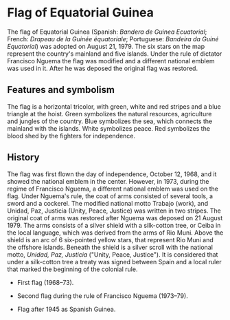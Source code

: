 # Flag of Equatorial Guinea

The flag of Equatorial Guinea (Spanish: *Bandera de Guinea Ecuatorial*; French: *Drapeau de la Guinée équatoriale*; Portuguese: *Bandeira da Guiné Equatorial*) was adopted on August 21, 1979. The six stars on the map represent the country's mainland and five islands. Under the rule of dictator Francisco Nguema the flag was modified and a different national emblem was used in it. After he was deposed the original flag was restored.

## Features and symbolism

The flag is a horizontal tricolor, with green, white and red stripes and a blue triangle at the hoist. Green symbolizes the natural resources, agriculture and jungles of the country. Blue symbolizes the sea, which connects the mainland with the islands. White symbolizes peace. Red symbolizes the blood shed by the fighters for independence.

## History

The flag was first flown the day of independence, October 12, 1968, and it showed the national emblem in the center. However, in 1973, during the regime of Francisco Nguema, a different national emblem was used on the flag. Under Nguema's rule, the coat of arms consisted of several tools, a sword and a cockerel. The modified national motto Trabajo (work), and Unidad, Paz, Justicia (Unity, Peace, Justice) was written in two stripes. The original coat of arms was restored after Nguema was deposed on 21 August 1979. The arms consists of a silver shield with a silk-cotton tree, or Ceiba in the local language, which was derived from the arms of Rio Muni. Above the shield is an arc of 6 six-pointed yellow stars, that represent Rio Muni and the offshore islands. Beneath the shield is a silver scroll with the national motto, *Unidad, Paz, Justicia* ("Unity, Peace, Justice"). It is considered that under a silk-cotton tree a treaty was signed between Spain and a local ruler that marked the beginning of the colonial rule.

-  First flag (1968–73).

-  Second flag during the rule of Francisco Nguema (1973–79).

-  Flag after 1945 as Spanish Guinea.
